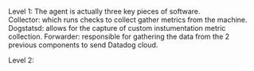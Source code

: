 Level 1:
The agent is actually three key pieces of software.  
  Collector: which runs checks to collect gather metrics from the machine.
  Dogstatsd: allows for the capture of custom instumentation metric collection.
  Forwarder: responsible for gathering the data from the 2 previous components to send Datadog cloud.



Level 2:
